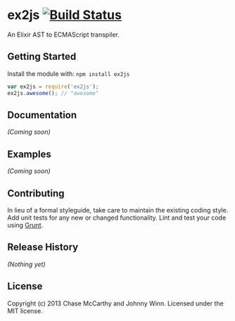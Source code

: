 # ex2js [![Build Status](https://secure.travis-ci.org/code0100fun/ex2js.png?branch=master)](http://travis-ci.org/code0100fun/ex2js)

An Elixir AST to ECMAScript transpiler.

## Getting Started
Install the module with: `npm install ex2js`

```javascript
var ex2js = require('ex2js');
ex2js.awesome(); // "awesome"
```

## Documentation
_(Coming soon)_

## Examples
_(Coming soon)_

## Contributing
In lieu of a formal styleguide, take care to maintain the existing coding style. Add unit tests for any new or changed functionality. Lint and test your code using [Grunt](http://gruntjs.com/).

## Release History
_(Nothing yet)_

## License
Copyright (c) 2013 Chase McCarthy and Johnny Winn. Licensed under the MIT license.
